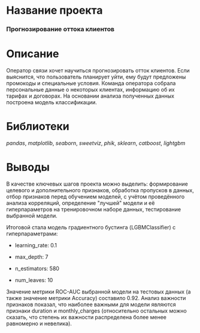 # Название проекта

### Прогнозирование оттока клиентов

# Описание

Оператор связи хочет научиться прогнозировать отток клиентов. Если выяснится, что пользователь планирует уйти, ему будут предложены промокоды и специальные условия. 
Команда оператора собрала персональные данные о некоторых клиентах, информацию об их тарифах и договорах. На основании анализа полученных данных построена модель классификации.

# Библиотеки

_pandas_, _matplotlib_, _seaborn_, _sweetviz_, _phik_, _sklearn_, _catboost_, _lightgbm_

# Выводы

В качестве ключевых шагов проекта можно выделить: формирование целевого и дополнительного признаков, обработка пропусков в данных, отбор признаков перед обучением моделей, 
с учётом проведённого анализа корреляций, определение "лучшей" модели и её гиперпараметров на тренировочном наборе данных, тестирование выбранной модели.

Итоговой стала модель градиентного бустинга (LGBMClassifier) c гиперпараметрами:

* learning_rate: 0.1

* max_depth: 7

* n_estimators: 580

* num_leaves: 10

Значение метрики ROC-AUC выбранной модели на тестовых данных (а также значение метрики Accuracy) составило 0.92. 
Анализ важности признаков показал, что наиболее важными для модели являются признаки duration и monthly_charges 
(относительно остальных можно сказать, что степень их важности распределена более менее равномерно и невелика).